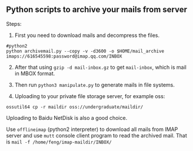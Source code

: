 ## Python scripts to archive your mails from server

Steps:
1. First you need to download mails and decompress the files.
```shell
#python2
python archivemail.py --copy -v -d3600 -o $HOME/mail_archive imaps://616545598:password@imap.qq.com/INBOX
```
2. After that using `gzip -d mail-inbox.gz` to get `mail-inbox`, which is mail in MBOX format.

3. Then run `python3 manipulate.py` to generate mails in file systems.

4. Uploading to your private file storage server, for example oss:
```shell
ossutil64 cp -r maildir oss://undergraduate/maildir/
```
   Uploading to Baidu NetDisk is also a good choice.

Use `offlineimap` (python2 interpreter) to download all mails from IMAP server and use `mutt` console client program to
read the archived mail. That is `mail -f /home/feng/imap-maildir/INBOX/`